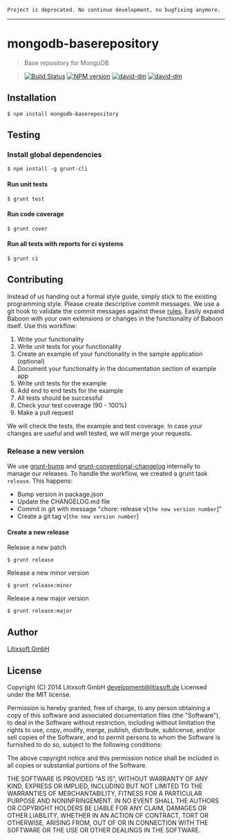     Project is deprecated. No continue development, no bugfixing anymore.
---

# mongodb-baserepository
> Base repository for MongoDB

> [![Build Status](https://secure.travis-ci.org/litixsoft/mongodb-baserepository.svg?branch=master)](https://travis-ci.org/litixsoft/mongodb-baserepository)
[![NPM version](https://badge.fury.io/js/mongodb-baserepository.svg)](http://badge.fury.io/js/mongodb-baserepository)
[![david-dm](https://david-dm.org/litixsoft/mongodb-baserepository.svg?theme=shields.io)](https://david-dm.org/litixsoft/mongodb-baserepository/)
[![david-dm](https://david-dm.org/litixsoft/mongodb-baserepository/dev-status.svg?theme=shields.io)](https://david-dm.org/litixsoft/mongodb-baserepository#info=devDependencies&view=table)

## Installation 
    $ npm install mongodb-baserepository

## Testing
### Install global dependencies

    $ npm install -g grunt-cli 

#### Run unit tests

    $ grunt test

#### Run code coverage

    $ grunt cover

#### Run all tests with reports for ci systems

    $ grunt ci

## Contributing
Instead of us handing out a formal style guide, simply stick to the existing programming style. Please create descriptive commit messages.
We use a git hook to validate the commit messages against these [rules](https://docs.google.com/document/d/1QrDFcIiPjSLDn3EL15IJygNPiHORgU1_OOAqWjiDU5Y/edit#heading=h.uyo6cb12dt6w).
Easily expand Baboon with your own extensions or changes in the functionality of Baboon itself. Use this workflow:

1. Write your functionality
2. Write unit tests for your functionality
3. Create an example of your functionality in the sample application (optional)
4. Document your functionality in the documentation section of example app
5. Write unit tests for the example
6. Add end to end tests for the example
7. All tests should be successful
8. Check your test coverage (90 - 100%)
9. Make a pull request

We will check the tests, the example and test coverage. In case your changes are useful and well tested, we will merge your requests.

### Release a new version
We use [grunt-bump](https://github.com/vojtajina/grunt-bump) and [grunt-conventional-changelog](https://github.com/btford/grunt-conventional-changelog) internally to manage our releases.
To handle the workflow, we created a grunt task `release`. This happens:

* Bump version in package.json
* Update the CHANGELOG.md file
* Commit in git with message "chore: release v[`the new version number`]"
* Create a git tag v[`the new version number`]

#### Create a new release
Release a new patch

    $ grunt release

Release a new minor version

    $ grunt release:minor

Release a new major version

    $ grunt release:major

## Author
[Litixsoft GmbH](www.litixsoft.de)

## License
Copyright (C) 2014 Litixsoft GmbH <development@litixsoft.de>
Licensed under the MIT license.

Permission is hereby granted, free of charge, to any person obtaining a copy
of this software and associated documentation files (the "Software"), to deal
in the Software without restriction, including without limitation the rights
to use, copy, modify, merge, publish, distribute, sublicense, and/or sell
copies of the Software, and to permit persons to whom the Software is
furnished to do so, subject to the following conditions:

The above copyright notice and this permission notice shall be included in
all copies or substantial portions of the Software.

THE SOFTWARE IS PROVIDED "AS IS", WITHOUT WARRANTY OF ANY KIND, EXPRESS OR
IMPLIED, INCLUDING BUT NOT LIMITED TO THE WARRANTIES OF MERCHANTABILITY,
FITNESS FOR A PARTICULAR PURPOSE AND NONINFRINGEMENT. IN NO EVENT SHALL THE
AUTHORS OR COPYRIGHT HOLDERS BE LIABLE FOR ANY CLAIM, DAMAGES OR OTHER
LIABILITY, WHETHER IN AN ACTION OF CONTRACT, TORT OR OTHERWISE, ARISING FROM,
OUT OF OR IN CONNECTION WITH THE SOFTWARE OR THE USE OR OTHER DEALINGS IN
THE SOFTWARE.
